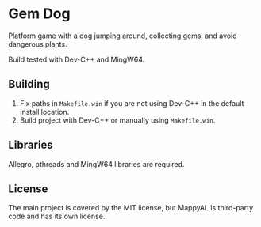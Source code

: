 # Gem Dog

Platform game with a dog jumping around, collecting gems, and avoid dangerous plants.

Build tested with Dev-C++ and MingW64.

## Building

1. Fix paths in `Makefile.win` if you are not using Dev-C++ in the default install location.
2. Build project with Dev-C++ or manually using `Makefile.win`.

## Libraries

Allegro, pthreads and MingW64 libraries are required.

## License

The main project is covered by the MIT license, but MappyAL is third-party code and has its own license.
